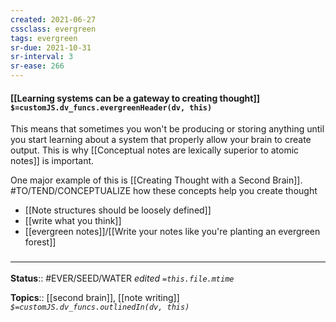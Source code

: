 ```yaml
---
created: 2021-06-27
cssclass: evergreen
tags: evergreen
sr-due: 2021-10-31
sr-interval: 3
sr-ease: 266
---
```


#### [[Learning systems can be a gateway to creating thought]] `$=customJS.dv_funcs.evergreenHeader(dv, this)`

This means that sometimes you won't be producing or storing anything until you start learning about a system that properly allow your brain to create output. This is why [[Conceptual notes are lexically superior to atomic notes]] is important.

One major example of this is [[Creating Thought with a Second Brain]].
#TO/TEND/CONCEPTUALIZE how these concepts help you create thought
- [[Note structures should be loosely defined]]
- [[write what you think]]
- [[evergreen notes]]/[[Write your notes like you're planting an evergreen forest]]


### <hr class="footnote"/>

**Status**:: #EVER/SEED/WATER 
*edited `=this.file.mtime`*

**Topics**:: [[second brain]], [[note writing]] 
*`$=customJS.dv_funcs.outlinedIn(dv, this)`*
